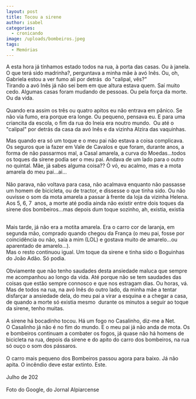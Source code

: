 ```yaml
---
layout: post
title: Tocou a sirene
author: isabel
categories:
  - cronicando
image: /uploads/bombeiros.jpeg
tags:
  - Memórias
---
```

A esta hora j&aacute; t&iacute;nhamos estado todos na rua, &agrave; porta das casas. Ou &agrave; janela. O que ter&aacute; sido madrinha?, perguntava a minha m&atilde;e &agrave; av&oacute; In&ecirc;s. Ou, oh, Gabriela estou a ver fumo ali por detr&aacute;s&nbsp; do "calipal, v&ecirc;s?"<br>Tirando a av&oacute; In&ecirc;s j&aacute; n&atilde;o sei bem em que altura estava quem. Sa&iacute; muito cedo. Algumas casas foram mudando de pessoas. Ou pela for&ccedil;a da morte. Ou da vida.<br><br>Quando era assim os tr&ecirc;s ou quatro apitos eu n&atilde;o entrava em p&acirc;nico. Se n&atilde;o via fumo, era porque era longe. Ou pequeno, pensava eu. E para uma criancita da escola, o fim da rua do Ineia era noutro mundo.&nbsp; Ou até o "calipal" por detr&aacute;s da casa da av&oacute; In&ecirc;s e da vizinha Alzira das vaquinhas.

Mas quando era s&oacute; um toque e o meu pai n&atilde;o estava a coisa complicava. Os seguros que ia fazer em Vale de Cavalos e que foram, durante anos, a forma de n&atilde;o passarmos mal, a Casal amarela, a curva do Moedas…todos os toques da sirene podia ser o meu pai. Andava de um lado para o outro no quintal. M&atilde;e, j&aacute; sabes alguma coisa?? &Ograve; v&oacute;, eu acalmo, mas e a mota amarela do meu pai…ai…<br><br>N&atilde;o parava, n&atilde;o voltava para casa, n&atilde;o acalmava enquanto n&atilde;o passasse um homem de bicicleta, ou de tractor, e dissesse o que tinha sido. Ou n&atilde;o ouvisse o som da mota amarela a passar &agrave; frente da loja da vizinha Helena.<br>Aos 5, 6, 7&nbsp; anos, a morte até podia ainda n&atilde;o existir entre dois toques da sirene dos bombeiros…mas depois dum toque sozinho, ah, existia, existia

<br>Mais tarde, j&aacute; n&atilde;o era a motita amarela. Era o carro cor de laranja, em segunda m&atilde;o, comprado quando chegou da Fran&ccedil;a (o meu pai, fosse por coincid&ecirc;ncia ou n&atilde;o, sa&iacute;a a mim (LOL) e gostava muito de amarelo…ou aparentado de amarelo…).<br>Mas o resto continuou igual. Um toque da sirene e tinha sido o Boguinhas do Jo&atilde;o Ad&atilde;o. S&oacute; podia.<br><br>Obviamente que n&atilde;o tenho saudades desta ansiedade maluca que sempre me acompanhou ao longo da vida. Até porque n&atilde;o se tem saudades das coisas que est&atilde;o sempre connosco e que nos estragam dias. Ou horas, v&aacute;.<br>Mas de todos na rua, na av&oacute; In&ecirc;s do outro lado, da minha m&atilde;e a tentar disfar&ccedil;ar a ansiedade dela, do meu pai a virar a esquina e a chegar a casa, de quando a morte s&oacute; existia mesmo&nbsp; durante os minutos a seguir ao toque da sirene, tenho muitas.<br><br>A sirene h&aacute; bocadinho tocou. H&aacute; um fogo no Casalinho, diz-me a Net.<br>O Casalinho j&aacute; n&atilde;o é no fim do mundo. E o meu pai j&aacute; n&atilde;o anda de mota. Os e bombeiros continuam a combater os fogos, j&aacute; quase n&atilde;o h&aacute; homens de bicicleta na rua, depois da sirene e do apito do carro dos bombeiros, na rua s&oacute; ou&ccedil;o o som dos p&aacute;ssaros.<br><br>O carro mais pequeno dos Bombeiros passou agora para baixo. J&aacute; n&atilde;o apita. O inc&ecirc;ndio deve estar extinto. Este.<br><br>Julho de 202<br><br>Foto do Google, do Jornal Alpiarcense<br><br><br>&nbsp;

